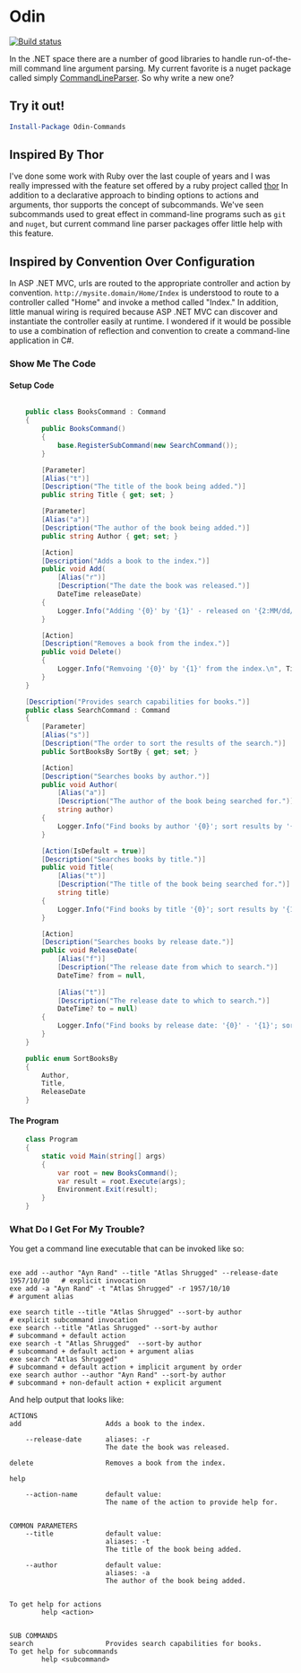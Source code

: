 # Odin

[![Build status](https://ci.appveyor.com/api/projects/status/4s75vka56cos0h87/branch/master?svg=true)](https://ci.appveyor.com/project/crmckenzie/odin/branch/master)

In the .NET space there are a number of good libraries to handle run-of-the-mill command line argument parsing.
My current favorite is a nuget package called simply [CommandLineParser].
So why write a new one?

## Try it out!

```powershell
Install-Package Odin-Commands
```

## Inspired By Thor

I've done some work with Ruby over the last couple of years and I was really impressed with the feature set offered by a ruby project called [thor]
In addition to a declarative approach to binding options to actions and arguments, thor supports the concept of subcommands.
We've seen subcommands used to great effect in command-line programs such as `git` and `nuget`, but current command line parser packages
offer little help with this feature.

## Inspired by Convention Over Configuration

In ASP .NET MVC, urls are routed to the appropriate controller and action by convention. `http://mysite.domain/Home/Index` is understood to route to a controller called "Home" and invoke a method called "Index."
In addition, little manual wiring is required because ASP .NET MVC can discover and instantiate the controller easily at runtime.
I wondered if it would be possible to use a combination of reflection and convention to create a command-line application in C#.

### Show Me The Code

#### Setup Code

```csharp

    public class BooksCommand : Command
    {
        public BooksCommand()
        {
            base.RegisterSubCommand(new SearchCommand());
        }

        [Parameter]
        [Alias("t")]
        [Description("The title of the book being added.")]
        public string Title { get; set; }

        [Parameter]
        [Alias("a")]
        [Description("The author of the book being added.")]
        public string Author { get; set; }

        [Action]
        [Description("Adds a book to the index.")]
        public void Add(
            [Alias("r")]
            [Description("The date the book was released.")]
            DateTime releaseDate)
        {   
            Logger.Info("Adding '{0}' by '{1}' - released on '{2:MM/dd/yyyy}' to the index.\n", Title, Author, releaseDate);
        }

        [Action]
        [Description("Removes a book from the index.")]
        public void Delete()
        {
            Logger.Info("Remvoing '{0}' by '{1}' from the index.\n", Title, Author);
        }
    }

    [Description("Provides search capabilities for books.")]
    public class SearchCommand : Command
    {
        [Parameter]
        [Alias("s")]
        [Description("The order to sort the results of the search.")]
        public SortBooksBy SortBy { get; set; }

        [Action]
        [Description("Searches books by author.")]
        public void Author(
            [Alias("a")]
            [Description("The author of the book being searched for.")]
            string author)
        {
            Logger.Info("Find books by author '{0}'; sort results by '{1}'.\n", author, SortBy);
        }

        [Action(IsDefault = true)]
        [Description("Searches books by title.")]
        public void Title(
            [Alias("t")]
            [Description("The title of the book being searched for.")]
            string title)
        {
            Logger.Info("Find books by title '{0}'; sort results by '{1}'.\n", title, SortBy);
        }

        [Action]
        [Description("Searches books by release date.")]
        public void ReleaseDate(
            [Alias("f")]
            [Description("The release date from which to search.")]
            DateTime? from = null, 
            
            [Alias("t")]
            [Description("The release date to which to search.")]
            DateTime? to = null)
        {
            Logger.Info("Find books by release date: '{0}' - '{1}'; sort results by '{2}'.\n", from, to, SortBy);
        }
    }

    public enum SortBooksBy
    {
        Author,
        Title,
        ReleaseDate
    }


```

#### The Program

```csharp
    class Program
    {
        static void Main(string[] args)
        {
            var root = new BooksCommand();
            var result = root.Execute(args);
            Environment.Exit(result);
        }
    }
```

### What Do I Get For My Trouble?

You get a command line executable that can be invoked like so:

```

exe add --author "Ayn Rand" --title "Atlas Shrugged" --release-date  1957/10/10   # explicit invocation
exe add -a "Ayn Rand" -t "Atlas Shrugged" -r 1957/10/10                           # argument alias

exe search title --title "Atlas Shrugged" --sort-by author                        # explicit subcommand invocation
exe search --title "Atlas Shrugged" --sort-by author                              # subcommand + default action
exe search -t "Atlas Shrugged"  --sort-by author                                  # subcommand + default action + argument alias
exe search "Atlas Shrugged"                                                       # subcommand + default action + implicit argument by order
exe search author --author "Ayn Rand" --sort-by author                            # subcommand + non-default action + explicit argument
```

And help output that looks like:

```
ACTIONS
add                     Adds a book to the index.

    --release-date      aliases: -r
                        The date the book was released.

delete                  Removes a book from the index.

help

    --action-name       default value:
                        The name of the action to provide help for.


COMMON PARAMETERS
    --title             default value:
                        aliases: -t
                        The title of the book being added.

    --author            default value:
                        aliases: -a
                        The author of the book being added.


To get help for actions
        help <action>


SUB COMMANDS
search                  Provides search capabilities for books.
To get help for subcommands
        help <subcommand>
```

[CommandLineParser]:https://www.nuget.org/packages/CommandLineParser
[thor]:http://whatisthor.com